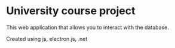 <h1>University course project</h1>

This web application that allows you to interact with the database.

Created using js, electron.js, .net
